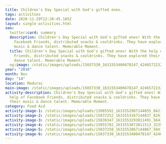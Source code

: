 ```yaml
---
title: Children's Day Special with God's gifted ones.
tags: activities
date: 2020-11-29T12:20:45.185Z
layout: single-activities.html
seo:
  twitter:card: summary
  description: Children's Day Special with God's gifted ones! With the help of
    Facebook Friends, distributed snacks & cooldrinks. They have explored their
    music & dance talent. Memorable Moment.
  title: Children's Day Special with God's gifted ones! With the help of Facebook
    Friends, distributed snacks & cooldrinks. They have explored their music &
    dance talent. Memorable Moment.
  og:image: /static/images/uploads/15037330_1631553400478147_4246572232390024370_n_1631553400478147.jpg
year: "2016"
month: Nov
day: "14"
location: Madurai
main-image: /static/images/uploads/15037330_1631553400478147_4246572232390024370_n_1631553400478147.jpg
activity-description: Children's Day Special with God's gifted ones! With the
  help of Facebook Friends, distributed snacks & cooldrinks. They have explored
  their music & dance talent. Memorable Moment.
category: Food Aid
activity-image-1: /static/images/uploads/15085592_1631552987144855_8421646158489317911_n_1631552987144855.jpg
activity-image-2: /static/images/uploads/15037252_1631553167144837_824104338517139984_n_1631553167144837.jpg
activity-image-3: /static/images/uploads/15036347_1631553293811491_5643155636535867003_n_1631553293811491.jpg
activity-image-4: /static/images/uploads/15055782_1631553073811513_3239595743386429483_n_1631553073811513.jpg
activity-image-5: /static/images/uploads/15037258_1631552867144867_5041031247460341282_n_1631552867144867.jpg
activity-image-6: /static/images/uploads/15037330_1631553400478147_4246572232390024370_n_1631553400478147.jpg
---
```


